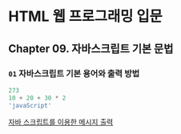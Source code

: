 # HTML 웹 프로그래밍 입문

## Chapter 09. 자바스크립트 기본 문법

### `01` 자바스크립트 기본 용어와 출력 방법
```JavaScript
273
10 + 20 + 30 * 2
'javaScript'
```

[자바 스크립트를 이용한 메시지 출력](https://htmlpreview.github.io/?https://github.com/zigun96/html5/blob/master/javascript_example/output_alert.html)
